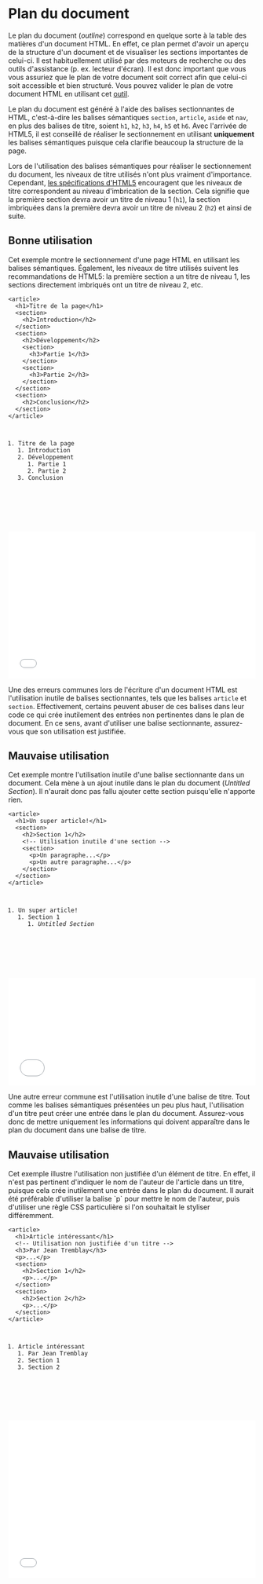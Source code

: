 # Plan du document
Le plan du document (_outline_) correspond en quelque sorte à la table des matières d'un document HTML. En effet, ce plan 
permet d'avoir un aperçu de la structure d'un document et de visualiser les sections importantes de celui-ci. Il est
habituellement utilisé par des moteurs de recherche ou des outils d'assistance (p. ex. lecteur d'écran). Il est donc important que vous 
vous assuriez que le plan de votre document soit correct afin que celui-ci soit accessible et bien structuré. Vous pouvez valider
le plan de votre document HTML en utilisant cet [outil](https://gsnedders.html5.org/outliner/).

Le plan du document est généré à l'aide des balises sectionnantes de HTML, c'est-à-dire les balises sémantiques `section`, 
`article`, `aside` et `nav`, en plus des balises de titre, soient `h1`, `h2`, `h3`, `h4`, `h5` et `h6`. Avec l'arrivée de HTML5, 
il est conseillé de réaliser le sectionnement en utilisant **uniquement** les balises sémantiques puisque cela clarifie beaucoup 
la structure de la page.

Lors de l'utilisation des balises sémantiques pour réaliser le sectionnement du document, les niveaux de titre utilisés n'ont plus 
vraiment d'importance. Cependant, [les spécifications d'HTML5](http://w3c.github.io/html/sections.html#headings-and-sections) encouragent 
que les niveaux de titre correspondent au niveau d'imbrication de la section. Cela signifie que la première section devra avoir un titre 
de niveau 1 (`h1`), la section imbriquées dans la première devra avoir un titre de niveau 2 (`h2`) et ainsi de suite.

<section class="panel good">
  <div class="title">
    <h2><i class="fa fa-check-circle"></i> Bonne utilisation</h2>
  </div>
  <div class="content">
    <p>Cet exemple montre le sectionnement d'une page HTML en utilisant les balises sémantiques. Également, les niveaux de titre utilisés
    suivent les recommandations de HTML5: la première section a un titre de niveau 1, les sections directement imbriqués ont un titre de niveau 2, etc.
    </p>
    <div class="row">
      <div class="col">
<pre>
<code class="language-html">&lt;article&gt;
&nbsp;&nbsp;&lt;h1&gt;Titre de la page&lt;/h1&gt;
&nbsp;&nbsp;&lt;section&gt;
&nbsp;&nbsp;&nbsp;&nbsp;&lt;h2&gt;Introduction&lt;/h2&gt;
&nbsp;&nbsp;&lt;/section&gt;
&nbsp;&nbsp;&lt;section&gt;
&nbsp;&nbsp;&nbsp;&nbsp;&lt;h2&gt;D&eacute;veloppement&lt;/h2&gt;
&nbsp;&nbsp;&nbsp;&nbsp;&lt;section&gt;
&nbsp;&nbsp;&nbsp;&nbsp;&nbsp;&nbsp;&lt;h3&gt;Partie 1&lt;/h3&gt;
&nbsp;&nbsp;&nbsp;&nbsp;&lt;/section&gt;
&nbsp;&nbsp;&nbsp;&nbsp;&lt;section&gt;
&nbsp;&nbsp;&nbsp;&nbsp;&nbsp;&nbsp;&lt;h3&gt;Partie 2&lt;/h3&gt;
&nbsp;&nbsp;&nbsp;&nbsp;&lt;/section&gt;  
&nbsp;&nbsp;&lt;/section&gt;
&nbsp;&nbsp;&lt;section&gt;
&nbsp;&nbsp;&nbsp;&nbsp;&lt;h2&gt;Conclusion&lt;/h2&gt;
&nbsp;&nbsp;&lt;/section&gt;
&lt;/article&gt;</code>
</pre>
      </div>
      <div class="col">
      <pre>
        <code><ol><li>Titre de la page<ol><li>Introduction</li><li>Développement<ol><li>Partie 1</li><li>Partie 2</li></ol></li><li>Conclusion</li></ol></li></ol></code>
      <pre>
      </div>
    </div>
    <iframe width="100%" height="300" src="//jsfiddle.net/antoinebeland/uk2cbs4y/embedded/result/" allowfullscreen="allowfullscreen" allowpaymentrequest frameborder="0"></iframe>  
  </div>
</section>

Une des erreurs communes lors de l'écriture d'un document HTML est l'utilisation inutile de balises sectionnantes, tels que les balises `article` 
et `section`. Effectivement, certains peuvent abuser de ces balises dans leur code ce qui crée inutilement des entrées non pertinentes dans le plan de document.
En ce sens, avant d'utiliser une balise sectionnante, assurez-vous que son utilisation est justifiée.

<section class="panel wrong">
  <div class="title">
    <h2><i class="fa fa-ban"></i> Mauvaise utilisation</h2>
  </div>
  <div class="content">
    <p>Cet exemple montre l'utilisation inutile d'une balise sectionnante dans un document. Cela mène à un ajout
    inutile dans le plan du document (<em>Untitled Section</em>). Il n'aurait donc pas fallu ajouter cette section
    puisqu'elle n'apporte rien.
    </p>
    <div class="row">
      <div class="col">
<pre>
<code class="language-html">&lt;article&gt;
&nbsp;&nbsp;&lt;h1&gt;Un super article!&lt;/h1&gt;
&nbsp;&nbsp;&lt;section&gt;
&nbsp;&nbsp;&nbsp;&nbsp;&lt;h2&gt;Section 1&lt;/h2&gt;
&nbsp;&nbsp;&nbsp;&nbsp;&lt;!-- Utilisation inutile d'une section --&gt;
&nbsp;&nbsp;&nbsp;&nbsp;&lt;section&gt;
&nbsp;&nbsp;&nbsp;&nbsp;&nbsp;&nbsp;&lt;p&gt;Un paragraphe...&lt;/p&gt;
&nbsp;&nbsp;&nbsp;&nbsp;&nbsp;&nbsp;&lt;p&gt;Un autre paragraphe...&lt;/p&gt;
&nbsp;&nbsp;&nbsp;&nbsp;&lt;/section&gt;
&nbsp;&nbsp;&lt;/section&gt;
&lt;/article&gt;</code>
</pre>
      </div>
      <div class="col">
      <pre>
        <code><ol><li>Un super article!<ol><li>Section 1<ol><li><i>Untitled Section</i></li></ol></li></ol></li></ol></code>
      <pre>
      </div>
    </div>
    <iframe width="100%" height="220" src="//jsfiddle.net/antoinebeland/rp2ugt8e/embedded/result/" allowfullscreen="allowfullscreen" allowpaymentrequest frameborder="0"></iframe>
  </div>
</section>

Une autre erreur commune est l'utilisation inutile d'une balise de titre. Tout comme les balises sémantiques présentées un peu plus haut, l'utilisation
d'un titre peut créer une entrée dans le plan du document. Assurez-vous donc de mettre uniquement les informations qui doivent apparaître dans le
plan du document dans une balise de titre.


<section class="panel wrong">
  <div class="title">
    <h2><i class="fa fa-ban"></i> Mauvaise utilisation</h2>
  </div>
  <div class="content">
    <p>Cet exemple illustre l'utilisation non justifiée d'un élément de titre. En effet, il n'est pas pertinent d'indiquer le nom de l'auteur
    de l'article dans un titre, puisque cela crée inutilement une entrée dans le plan du document. Il aurait été préférable d'utiliser la balise
    `p` pour mettre le nom de l'auteur, puis d'utiliser une règle CSS particulière si l'on souhaitait le styliser différemment.
    </p>
    <div class="row">
      <div class="col">
<pre>
<code class="language-html">&lt;article&gt;
&nbsp;&nbsp;&lt;h1&gt;Article int&eacute;ressant&lt;/h1&gt;
&nbsp;&nbsp;&lt;!-- Utilisation non justifi&eacute;e d'un titre --&gt;
&nbsp;&nbsp;&lt;h3&gt;Par Jean Tremblay&lt;/h3&gt;
&nbsp;&nbsp;&lt;p&gt;...&lt;/p&gt;
&nbsp;&nbsp;&lt;section&gt;
&nbsp;&nbsp;&nbsp;&nbsp;&lt;h2&gt;Section 1&lt;/h2&gt;
&nbsp;&nbsp;&nbsp;&nbsp;&lt;p&gt;...&lt;/p&gt;
&nbsp;&nbsp;&lt;/section&gt;
&nbsp;&nbsp;&lt;section&gt;
&nbsp;&nbsp;&nbsp;&nbsp;&lt;h2&gt;Section 2&lt;/h2&gt;
&nbsp;&nbsp;&nbsp;&nbsp;&lt;p&gt;...&lt;/p&gt;
&nbsp;&nbsp;&lt;/section&gt;
&lt;/article&gt;</code>
</pre>
      </div>
      <div class="col">
      <pre>
        <code><ol><li>Article intéressant<ol><li>Par Jean Tremblay</li><li>Section 1</li><li>Section 2</li></ol></li></ol></code>
      <pre>
      </div>
    </div>
    <iframe width="100%" height="320" src="//jsfiddle.net/antoinebeland/2x8nszfq/15/embedded/result/" allowfullscreen="allowfullscreen" allowpaymentrequest frameborder="0"></iframe>
  </div>
</section>
